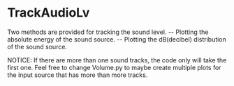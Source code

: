 # TrackAudioLv
Two methods are provided for tracking the sound level.
  -- Plotting the absolute energy of the sound source.
  -- Plotting the dB(decibel) distribution of the sound source.
  
NOTICE: If there are more than one sound tracks, the code only will take the first one.
        Feel free to change Volume.py to maybe create multiple plots for the input source that has more than more tracks.
